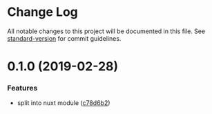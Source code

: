 # Change Log

All notable changes to this project will be documented in this file. See [standard-version](https://github.com/conventional-changelog/standard-version) for commit guidelines.

# 0.1.0 (2019-02-28)


### Features

* split into nuxt module ([c78d6b2](https://github.com/pimlie/nuxt-memwatch/commit/c78d6b2))
